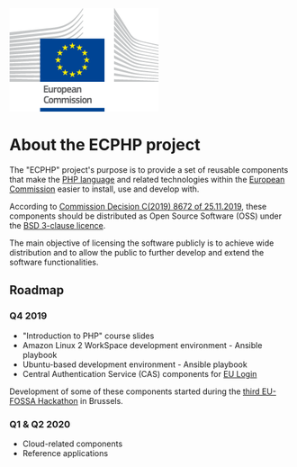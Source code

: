 ![European Commission logo](./assets/european-commission-logo.png)

# About the ECPHP project

The "ECPHP" project's purpose is to provide a set of reusable components that make the [PHP language](https://www.php.net/) and related technologies within the [European Commission](https://ec.europa.eu/) easier to install, use and develop with.

According to [Commission Decision C(2019) 8672 of 25.11.2019](https://ec.europa.eu/transparency/regdoc/index.cfm?fuseaction=list&n=10&adv=0&coteId=3&year=2019&number=8672&version=F&serviceId=10165), these components should be distributed as Open Source Software (OSS) under the [BSD 3-clause licence](https://opensource.org/licenses/BSD-3-Clause).

The main objective of licensing the software publicly is to achieve wide distribution and to allow the public to further develop and extend the software functionalities.

## Roadmap

### Q4 2019

* "Introduction to PHP" course slides
* Amazon Linux 2 WorkSpace development environment - Ansible playbook
* Ubuntu-based development environment - Ansible playbook
* Central Authentication Service (CAS) components for [EU Login](https://webgate.ec.europa.eu/cas/about.html)

Development of some of these components started during the [third EU-FOSSA Hackathon](https://eufossa.github.io/eu-hackathon-2019/) in Brussels.

### Q1 & Q2 2020

* Cloud-related components
* Reference applications
